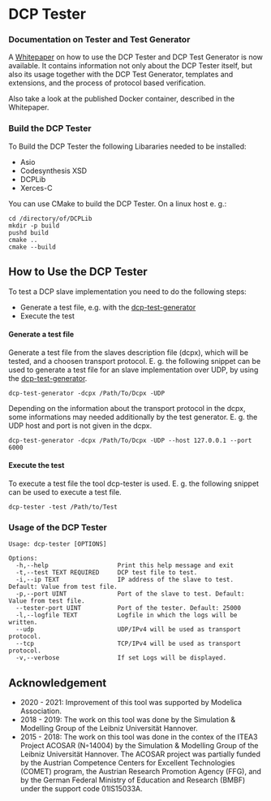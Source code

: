 # DCP Tester

### Documentation on Tester and Test Generator
A [Whitepaper](https://github.com/modelica/DCPTester/blob/master/tester/documentation/documentation.pdf) on how to use the DCP Tester and DCP Test Generator is now available. It contains information not only about the DCP Tester itself, but also its usage together with the DCP Test Generator, templates and extensions, and the process of protocol based verification.

Also take a look at the published Docker container, described in the Whitepaper.

### Build the DCP Tester
To Build the DCP Tester the following Libararies needed to be installed: 
- Asio
- Codesynthesis XSD
- DCPLib
- Xerces-C

You can use CMake to build the DCP Tester. On a linux host e. g.:
```
cd /directory/of/DCPLib
mkdir -p build
pushd build
cmake ..
cmake --build 
```

## How to Use the DCP Tester
To test a DCP slave implementation you need to do the following steps:
- Generate a test file, e.g. with the [dcp-test-generator](https://github.com/modelica/DCPTestGenerator)
- Execute the test

#### Generate a test file
Generate a test file from the slaves description file (dcpx), which will be tested, and a choosen transport protocol. E. g. the following snippet can be used to generate a test file for an slave implementation over UDP, by using the [dcp-test-generator](https://github.com/modelica/DCPTestGenerator).
```
dcp-test-generator -dcpx /Path/To/Dcpx -UDP
```
Depending on the information about the transport protocol in the dcpx, some informations may needed additionally by the test generator. E. g. the UDP host and port is not given in the dcpx.
```
dcp-test-generator -dcpx /Path/To/Dcpx -UDP --host 127.0.0.1 --port 6000
```
#### Execute the test
To execute a test file the tool dcp-tester is used.  E. g. the following snippet can be used to execute a test file.
```
dcp-tester -test /Path/to/Test
```
### Usage of the DCP Tester
```
Usage: dcp-tester [OPTIONS]

Options:
  -h,--help                   Print this help message and exit
  -t,--test TEXT REQUIRED     DCP test file to test.
  -i,--ip TEXT                IP address of the slave to test. Default: Value from test file.
  -p,--port UINT              Port of the slave to test. Default: Value from test file.
  --tester-port UINT          Port of the tester. Default: 25000
  -l,--logfile TEXT           Logfile in which the logs will be written.
  --udp                       UDP/IPv4 will be used as transport protocol.
  --tcp                       TCP/IPv4 will be used as transport protocol.
  -v,--verbose                If set Logs will be displayed.
```
## Acknowledgement ##
- 2020 - 2021: Improvement of this tool was supported by Modelica Association.
- 2018 - 2019: The work on this tool was done by the Simulation & Modelling Group of the Leibniz Universität Hannover.
- 2015 - 2018: The work on this tool was done in the contex of the ITEA3 Project ACOSAR (N◦14004) by the Simulation & Modelling Group of the Leibniz Universität Hannover. The ACOSAR project was partially funded by the Austrian Competence Centers for Excellent Technologies (COMET) program, the Austrian Research Promotion Agency (FFG), and by the German Federal Ministry of Education and Research (BMBF) under the support code 01lS15033A.
